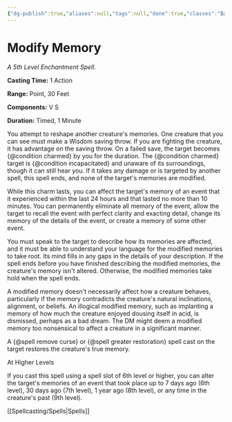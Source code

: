 ```yaml
---
{"dg-publish":true,"aliases":null,"tags":null,"done":true,"classes":"Bard, Wizard,","spellLevel":5,"school":"Enchantment","source":"PHB","permalink":"/spells/modify-memory/","dgHomeLink":false,"dgPassFrontmatter":true}
---
```


# Modify Memory
*A 5th Level Enchantment Spell.*

**Casting Time:** 1 Action

**Range:** Point, 30 Feet

**Components:** V S 

**Duration:** Timed, 1 Minute

You attempt to reshape another creature's memories. One creature that you can see must make a Wisdom saving throw. If you are fighting the creature, it has advantage on the saving throw. On a failed save, the target becomes {@condition charmed} by you for the duration. The {@condition charmed} target is {@condition incapacitated} and unaware of its surroundings, though it can still hear you. If it takes any damage or is targeted by another spell, this spell ends, and none of the target's memories are modified.



While this charm lasts, you can affect the target's memory of an event that it experienced within the last 24 hours and that lasted no more than 10 minutes. You can permanently eliminate all memory of the event, allow the target to recall the event with perfect clarity and exacting detail, change its memory of the details of the event, or create a memory of some other event.



You must speak to the target to describe how its memories are affected, and it must be able to understand your language for the modified memories to take root. Its mind fills in any gaps in the details of your description. If the spell ends before you have finished describing the modified memories, the creature's memory isn't altered. Otherwise, the modified memories take hold when the spell ends.



A modified memory doesn't necessarily affect how a creature behaves, particularly if the memory contradicts the creature's natural inclinations, alignment, or beliefs. An illogical modified memory, such as implanting a memory of how much the creature enjoyed dousing itself in acid, is dismissed, perhaps as a bad dream. The DM might deem a modified memory too nonsensical to affect a creature in a significant manner.



A {@spell remove curse} or {@spell greater restoration} spell cast on the target restores the creature's true memory.

At Higher Levels

If you cast this spell using a spell slot of 6th level or higher, you can alter the target's memories of an event that took place up to 7 days ago (6th level), 30 days ago (7th level), 1 year ago (8th level), or any time in the creature's past (9th level).

[[Spellcasting/Spells|Spells]]